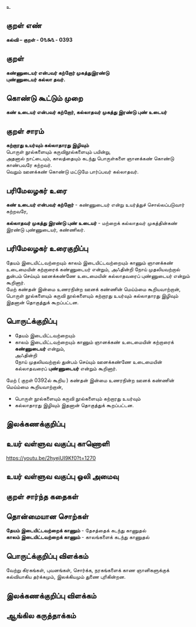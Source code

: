 உ

## குறள் எண் 

**கல்வி – குறள் - 0௩௯௩ - 0393**  

## குறள் 

**கண்ணுடையர் என்பவர் கற்றோர் முகத்துஇரண்டு  
புண்ணுடையர் கல்லா தவர்.**

## கொண்டு கூட்டும் முறை

**கண் உடையர் என்பவர் கற்றோர், கல்லாதவர் முகத்து இரண்டு புண் உடையர்**

## குறள் சாரம் 

**கற்றாரது உயர்வும் கல்லாதாரது இழிவும்**  
பொருள் நூல்களையும் கருவிநூல்களையும் பயின்று,  
அதனால் நாட்டையும், காலத்தையும் கடந்து பொருள்களை ஞானக்கண் கொண்டு காண்பவரே கற்றவர்.   
வெறும் ஊனக்கண் கொண்டு மட்டுமே பார்ப்பவர் கல்லாதவர்.

## பரிமேலழகர் உரை

**கண் உடையர் என்பவர் கற்றோர்** - கண்ணுடையர் என்று உயர்த்துச் சொல்லப்படுவார் கற்றவரே,  

**கல்லாதவர் முகத்து இரண்டு புண் உடையர்** - மற்றைக் கல்லாதவர் முகத்தின்கண் இரண்டு புண்ணுடையர், கண்ணிலர்.  

## பரிமேலழகர் உரைகுறிப்பு   

தேயம் இடையிட்டவற்றையும் காலம் இடையிட்டவற்றையும் காணும் ஞானக்கண் உடைமையின் கற்றாரைக் கண்ணுடையர் என்றும், அஃதின்றி நோய் முதலியவற்றால் துன்பம் செய்யும் ஊனக்கண்ணே உடைமையின் கல்லாதவரைப் புண்ணுடையர் என்றும் கூறினார்.   
மேற் கண்தன் இன்மை உணரநின்ற ஊனக் கண்ணின் மெய்ம்மை கூறியவாற்றான், பொருள் நூல்களையும் கருவி நூல்களையும் கற்றாரது உயர்வும் கல்லாதாரது இழிவும் இதனான் தொகுத்துக் கூறப்பட்டன.    

## பொருட்க்குறிப்பு 

* தேயம் இடையிட்டவற்றையும்  
* காலம் இடையிட்டவற்றையும் காணும் ஞானக்கண் உடைமையின் கற்றாரைக் **கண்ணுடையர்** என்றும்,  
அஃதின்றி  
நோய் முதலியவற்றால் துன்பம் செய்யும் ஊனக்கண்ணே உடைமையின் கல்லாதவரைப் **புண்ணுடையர்** என்றும் கூறினார்.   

மேற் ( குறள் 0392ல் கூறிய ) கண்தன் இன்மை உணரநின்ற ஊனக் கண்ணின் மெய்ம்மை கூறியவாற்றான்,  
* பொருள் நூல்களையும் கருவி நூல்களையும் கற்றாரது உயர்வும்  
* கல்லாதாரது இழிவும் இதனான் தொகுத்துக் கூறப்பட்டன.     

## இலக்கணக்குறிப்பு  


## உயர் வள்ளுவ வகுப்பு காணொளி

https://youtu.be/2hyejUI9Kf0?t=1270

## உயர் வள்ளுவ வகுப்பு ஒலி அமைவு 

 
## குறள் சார்ந்த கதைகள் 


## தொன்மையான சொற்கள்

**தேயம் இடையிட்டவற்றைக் காணும்** - தேசத்தைக் கடந்து காணுதல்    
**காலம் இடையிட்டவற்றைக் காணும்** - காலங்களைக் கடந்து காணுதல்  

## பொருட்க்குறிப்பு விளக்கம்

வேற்று கிரகங்கள், புவனங்கள், சொர்க்க, நரகங்களைக் காண ஞானிகளுக்குக் கல்வியாகிய தர்க்கமும், இலக்கியமும் துணை புரிகின்றன. 

## இலக்கணக்குறிப்பு விளக்கம்


## ஆங்கில கருத்தாக்கம் 


